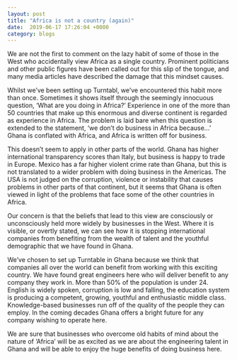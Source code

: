 ```yaml
---
layout: post
title: "Africa is not a country (again)"
date:  2019-06-17 17:26:04 +0000
category: blogs
---
```


We are not the first to comment on the lazy habit of some of those in the West who accidentally view Africa as a single country.  Prominent politicians and other public figures have been called out for this slip of the tongue, and many media articles have described the damage that this mindset causes. 

Whilst we’ve been setting up Turntabl, we’ve encountered this habit more than once.  Sometimes it shows itself through the seemingly innocuous question, ‘What are you doing in Africa?’ Experience in one of the more than 50 countries that make up this enormous and diverse continent is regarded as experience in Africa.  The problem is laid bare when this question is extended to the statement, ‘we don’t do business in Africa because...’ Ghana is conflated with Africa, and Africa is written off for business.

This doesn’t seem to apply in other parts of the world. Ghana has higher international transparency scores than Italy, but business is happy to trade in Europe.  Mexico has a far higher violent crime rate than Ghana, but this is not translated to a wider problem with doing business in the Americas.  The USA is not judged on the corruption, violence or instability that causes problems in other parts of that continent, but it seems that Ghana is often viewed in light of the problems that face some of the other countries in Africa. 

Our concern is that the beliefs that lead to this view are consciously or unconsciously held more widely by businesses in the West.  Where it is visible, or overtly stated, we can see how it is stopping international companies from benefiting from the wealth of talent and the youthful demographic that we have found in Ghana. 

We’ve chosen to set up Turntable in Ghana because we think that companies all over the world can benefit from working with this exciting country.  We have found great engineers here who will deliver benefit to any company they work in.  More than 50% of the population is under 24.  English is widely spoken, corruption is low and falling, the education system is producing a competent, growing, youthful and enthusiastic middle class.  Knowledge-based businesses run off of the quality of the people they can employ.  In the coming decades Ghana offers a bright future for any company wishing to operate here.

We are sure that businesses who overcome old habits of mind about the nature of ‘Africa’ will be as excited as we are about the engineering talent in Ghana and will be able to enjoy the huge benefits of doing business here. 

